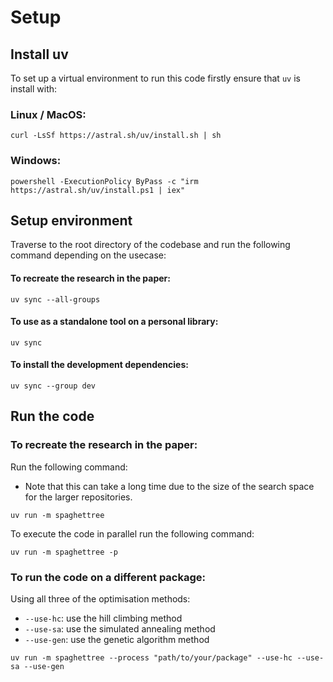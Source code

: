 # Setup

## Install uv
To set up a virtual environment to run this code firstly ensure that `uv` is install with:

### Linux / MacOS:
```shell
curl -LsSf https://astral.sh/uv/install.sh | sh
```

### Windows:
```shell
powershell -ExecutionPolicy ByPass -c "irm https://astral.sh/uv/install.ps1 | iex"
```

## Setup environment

Traverse to the root directory of the codebase and run the following command depending on the usecase:

#### To recreate the research in the paper:
```shell
uv sync --all-groups
```

#### To use as a standalone tool on a personal library:
```shell
uv sync
```

#### To install the development dependencies:
```shell
uv sync --group dev
```

## Run the code

### To recreate the research in the paper:
Run the following command:
- Note that this can take a long time due to the size of the search space for the larger repositories.
```shell
uv run -m spaghettree
```

To execute the code in parallel run the following command:
```shell
uv run -m spaghettree -p
```


### To run the code on a different package:
Using all three of the optimisation methods: 
- `--use-hc`: use the hill climbing method
- `--use-sa`: use the simulated annealing method
- `--use-gen`: use the genetic algorithm method

```shell
uv run -m spaghettree --process "path/to/your/package" --use-hc --use-sa --use-gen 
```
